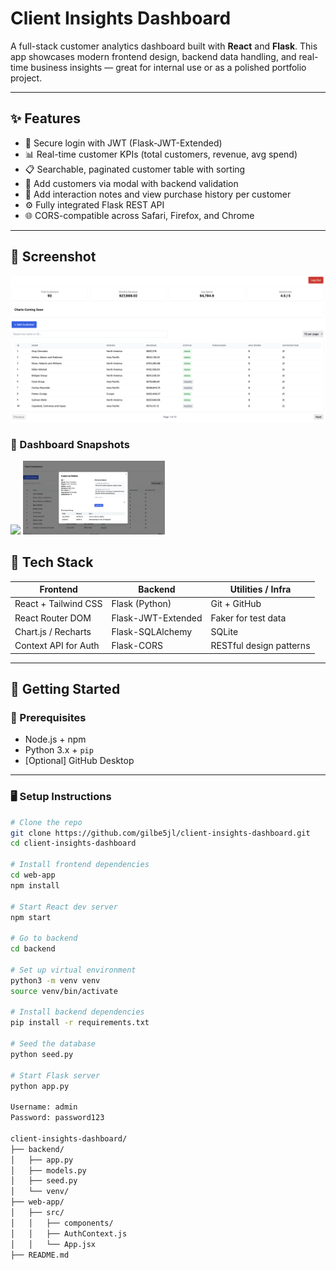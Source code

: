 # Client Insights Dashboard

A full-stack customer analytics dashboard built with **React** and **Flask**. This app showcases modern frontend design, backend data handling, and real-time business insights — great for internal use or as a polished portfolio project.

---

## ✨ Features

- 🔐 Secure login with JWT (Flask-JWT-Extended)
- 📊 Real-time customer KPIs (total customers, revenue, avg spend)
- 📋 Searchable, paginated customer table with sorting
- 📝 Add customers via modal with backend validation
- 💬 Add interaction notes and view purchase history per customer
- ⚙️ Fully integrated Flask REST API
- 🌐 CORS-compatible across Safari, Firefox, and Chrome

---

## 📸 Screenshot

![Client Insights Dashboard Preview](./assets/dashboard-preview.png)

<h3>📸 Dashboard Snapshots</h3>

<p float="left">
  <img src="./assets/dashboard-view.png" width="45%" />
  <img src="./assets/modal-view.png" width="45%" />
</p>

## 🧱 Tech Stack

| Frontend               | Backend              | Utilities / Infra       |
|------------------------|----------------------|--------------------------|
| React + Tailwind CSS   | Flask (Python)       | Git + GitHub             |
| React Router DOM       | Flask-JWT-Extended   | Faker for test data      |
| Chart.js / Recharts    | Flask-SQLAlchemy     | SQLite                   |
| Context API for Auth   | Flask-CORS           | RESTful design patterns  |

---

## 🚀 Getting Started

### 🔧 Prerequisites

- Node.js + npm
- Python 3.x + `pip`
- [Optional] GitHub Desktop

---

### 🖥 Setup Instructions

```bash
# Clone the repo
git clone https://github.com/gilbe5jl/client-insights-dashboard.git
cd client-insights-dashboard

# Install frontend dependencies
cd web-app
npm install

# Start React dev server
npm start

# Go to backend
cd backend

# Set up virtual environment
python3 -m venv venv
source venv/bin/activate

# Install backend dependencies
pip install -r requirements.txt

# Seed the database
python seed.py

# Start Flask server
python app.py

Username: admin
Password: password123

client-insights-dashboard/
├── backend/
│   ├── app.py
│   ├── models.py
│   ├── seed.py
│   └── venv/
├── web-app/
│   ├── src/
│   │   ├── components/
│   │   ├── AuthContext.js
│   │   └── App.jsx
├── README.md